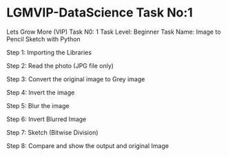 # LGMVIP-DataScience Task No:1

Lets Grow More (VIP)
Task N0: 1
Task Level: Beginner
Task Name: Image to Pencil Sketch with Python

Step 1: Importing the Libraries

Step 2: Read the photo (JPG file only)

Step 3: Convert the original image to Grey image

Step 4: Invert the image

Step 5: Blur the image

Step 6: Invert Blurred Image

Step 7: Sketch (Bitwise Division)

Step 8: Compare and show the output and original Image
